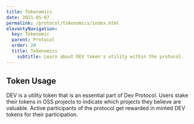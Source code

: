 ```yaml
---
title: Tokenomics
date: 2021-05-07
permalink: /protocol/tokenomics/index.html
eleventyNavigation:
  key: Tokenomic
  parent: Protocol
  order: 20
  title: Tokenomics
	subtitle: Learn about DEV token's utility within the protocol.
---
```


## Token Usage

DEV is a utility token that is an essential part of Dev Protocol. Users stake their tokens in OSS projects to indicate which projects they believe are valuable. Active participants of the protocol get rewarded in minted DEV tokens for their participation.
